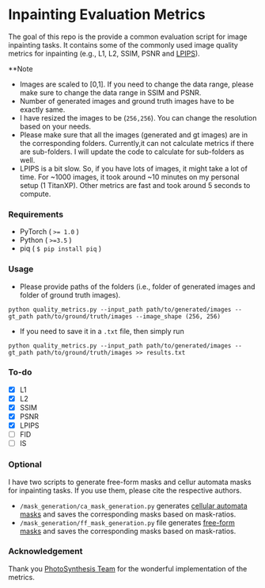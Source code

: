 # Inpainting Evaluation Metrics
The goal of this repo is the provide a common evaluation script for image inpainting tasks. It contains some of the commonly used image quality metrics for inpainting (e.g., L1, L2, SSIM, PSNR and [LPIPS](https://github.com/richzhang/PerceptualSimilarity)). 

**Note
- Images are scaled to [0,1]. If you need to change the data range, please make sure to change the data range in SSIM and PSNR.
- Number of generated images and ground truth images have to be exactly same. 
- I have resized the images to be (`256,256`). You can change the resolution based on your needs.
- Please make sure that all the images (generated and gt images) are in the corresponding folders. Currently,it can not calculate metrics if there are sub-folders. I will update the code to calculate for sub-folders as well. 
- LPIPS is a bit slow. So, if you have lots of images, it might take a lot of time. For ~1000 images, it took around ~10 minutes on my personal setup (1 TitanXP). Other metrics are fast and took around 5 seconds to compute. 

### Requirements
- PyTorch ( `>= 1.0` )
- Python ( `>=3.5` )
- piq ( `$ pip install piq` )

### Usage

- Please provide paths of the folders (i.e., folder of generated images and folder of ground truth images).

`python quality_metrics.py --input_path path/to/generated/images --gt_path path/to/ground/truth/images --image_shape (256, 256)`

- If you need to save it in a `.txt` file, then simply run

`python quality_metrics.py --input_path path/to/generated/images --gt_path path/to/ground/truth/images >> results.txt`

### To-do
- [x] L1
- [x] L2
- [x] SSIM
- [x] PSNR
- [x] LPIPS
- [ ] FID
- [ ] IS

### Optional
I have two scripts to generate free-form masks and cellur automata masks for inpainting tasks. If you use them, please cite the respective authors.
- `/mask_generation/ca_mask_generation.py` generates [cellular automata masks](https://arxiv.org/abs/2010.01110) and saves the corresponding masks based on mask-ratios. 
- `/mask_generation/ff_mask_generation.py` file generates [free-form masks](https://github.com/JiahuiYu/generative_inpainting) and saves the corresponding masks based on mask-ratios.

### Acknowledgement
Thank you [PhotoSynthesis Team](https://github.com/photosynthesis-team/piq) for the wonderful implementation of the metrics.
